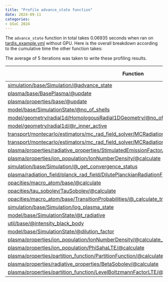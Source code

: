 ```yaml
---
title: "Profile advance_state function"
date: 2024-09-11
categories:
- GSoC 2024
---
```


The `advance_state` function in total takes 0.06935 seconds when ran on [tardis_example.yml](https://raw.githubusercontent.com/tardis-sn/tardis/master/docs/tardis_example.yml) without GPU. Here is the overall breakdown according to the cumulative time the other function takes: 

The average of 5 iterations was taken to write these profiling results. 


| Function | Time (seconds) | Calls | 
|----------|----------------|-------|
| [simulation/base/Simulation/@advance_state](https://github.com/tardis-sn/tardis/blob/be4ec9a4f9423392bc1aa4a6f3316267faa70093/tardis/simulation/base.py#L274) | 0.06935 | 1 |
| [plasma/base/BasePlasma/@update](https://github.com/tardis-sn/tardis/blob/be4ec9a4f9423392bc1aa4a6f3316267faa70093/tardis/plasma/base.py#L183) | 0.03575 | 1 |
| [plasma/properties/base/@update](https://github.com/tardis-sn/tardis/blob/b08981d7bb6bb7955e285ea8973361e3874079a2/tardis/plasma/properties/base.py#L98) | 0.03508 | 15 |
| [model/base/SimulationState/@no_of_shells](https://github.com/tardis-sn/tardis/blob/be4ec9a4f9423392bc1aa4a6f3316267faa70093/tardis/model/base.py#L270) | 0.01342 | 4 |
| [model/geometry/radial1d/HomologousRadial1DGeometry/@no_of_shells_active](https://github.com/tardis-sn/tardis/blob/be4ec9a4f9423392bc1aa4a6f3316267faa70093/tardis/model/geometry/radial1d.py#L166) | 0.01341 | 4 |
| [model/geometry/radial1d/@r_inner_active](https://github.com/tardis-sn/tardis/blob/b08981d7bb6bb7955e285ea8973361e3874079a2/tardis/model/geometry/radial1d.py#L127) | 0.01338 | 4 |
|[transport/montecarlo/estimators/mc_rad_field_solver/MCRadiationFieldPropertiesSolver/@solve](https://github.com/tardis-sn/tardis/blob/be4ec9a4f9423392bc1aa4a6f3316267faa70093/tardis/transport/montecarlo/estimators/mc_rad_field_solver.py#L30)| 0.009866 | 1 |
|[transport/montecarlo/estimators/mc_rad_field_solver/MCRadiationFieldPropertiesSolver/@estimate_jblues](https://github.com/tardis-sn/tardis/blob/be4ec9a4f9423392bc1aa4a6f3316267faa70093/tardis/transport/montecarlo/estimators/mc_rad_field_solver.py#L90)| 0.00947 | 1 |
|[plasma/properties/radiative_properties/StimulatedEmissionFactor/@calculate](https://github.com/tardis-sn/tardis/blob/be4ec9a4f9423392bc1aa4a6f3316267faa70093/tardis/plasma/properties/radiative_properties.py#L70) | 0.00938 | 1 |
| [plasma/properties/ion_population/IonNumberDensity/@calculate](https://github.com/tardis-sn/tardis/blob/be4ec9a4f9423392bc1aa4a6f3316267faa70093/tardis/plasma/properties/ion_population.py#L338) | 0.007314 | 1 |
| [simulation/base/Simulation/@_get_convergence_status](https://github.com/tardis-sn/tardis/blob/260207cb7cee6829390d77fbf48de53843818f09/tardis/simulation/base.py#L238) | 0.006603 | 1 |
| [plasma/radiation_field/planck_rad_field/DilutePlanckianRadiationField/@calculate_mean_intensity](https://github.com/tardis-sn/tardis/blob/be4ec9a4f9423392bc1aa4a6f3316267faa70093/tardis/plasma/radiation_field/planck_rad_field.py#L58) | 0.006499 | 2 |
| [opacities/macro_atom/base/@calculate](https://github.com/tardis-sn/tardis/blob/b08981d7bb6bb7955e285ea8973361e3874079a2/tardis/opacities/macro_atom/base.py#L250) | 0.005941 | 1 |
| [opacities/tau_sobolev/TauSobolev/@calculate](https://github.com/tardis-sn/tardis/blob/be4ec9a4f9423392bc1aa4a6f3316267faa70093/tardis/opacities/tau_sobolev.py#L104) | 0.005737 | 1 |
| [opacities/macro_atom/base/TransitionProbabilities/@_calculate_transition_probability](https://github.com/tardis-sn/tardis/blob/be4ec9a4f9423392bc1aa4a6f3316267faa70093/tardis/opacities/macro_atom/base.py#L110) | 0.00566 | 1 |
| [simulation/base/Simulation/log_plasma_state](https://github.com/tardis-sn/tardis/blob/260207cb7cee6829390d77fbf48de53843818f09/tardis/simulation/base.py#L591) | 0.005141 | 1 |
| [model/base/SimulationState/@t_radiative](https://github.com/tardis-sn/tardis/blob/260207cb7cee6829390d77fbf48de53843818f09/tardis/model/base.py#L155) | 0.004315 | 1 |
| [util/base/@intensity_black_body](https://github.com/tardis-sn/tardis/blob/260207cb7cee6829390d77fbf48de53843818f09/tardis/util/base.py#L294) | 0.0041 | 2 |
| [model/base/SimulationState/@dilution_factor](https://github.com/tardis-sn/tardis/blob/260207cb7cee6829390d77fbf48de53843818f09/tardis/model/base.py#L137) | 0.002933 | 1 |
| [plasma/properties/ion_population/IonNumberDensity/@calculate_with_n_electron](https://github.com/tardis-sn/tardis/blob/260207cb7cee6829390d77fbf48de53843818f09/tardis/plasma/properties/ion_population.py#L297) | 0.001948 | 5 |
| [plasma/properties/ion_population/PhiSahaLTE/@calculate](https://github.com/tardis-sn/tardis/blob/260207cb7cee6829390d77fbf48de53843818f09/tardis/plasma/properties/ion_population.py#L57) | 0.001855 | 1 |
| [plasma/properties/partition_function/PartitionFunction/@calculate](https://github.com/tardis-sn/tardis/blob/260207cb7cee6829390d77fbf48de53843818f09/tardis/plasma/properties/partition_function.py#L376) | 0.001827 | 1 |
| [plasma/properties/radiative_properties/BetaSobolev/@calculate](https://github.com/tardis-sn/tardis/blob/260207cb7cee6829390d77fbf48de53843818f09/tardis/plasma/properties/radiative_properties.py#L133) | 0.001271 | 1 |
| [plasma/properties/partition_function/LevelBoltzmannFactorLTE/@calculate](https://github.com/tardis-sn/tardis/blob/260207cb7cee6829390d77fbf48de53843818f09/tardis/plasma/properties/partition_function.py#L42) | 0.0006863 | 1 |